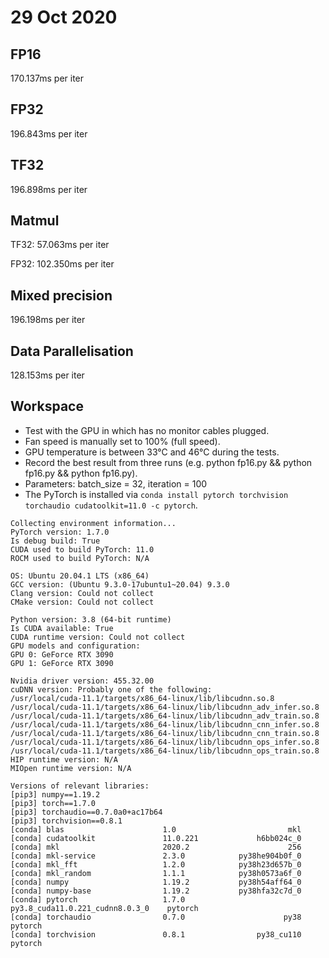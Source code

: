 # 29 Oct 2020
## FP16
170.137ms per iter

## FP32
196.843ms per iter

## TF32
196.898ms per iter

## Matmul
TF32: 57.063ms per iter

FP32: 102.350ms per iter

## Mixed precision
196.198ms per iter

## Data Parallelisation
128.153ms per iter

## Workspace
- Test with the GPU in which has no monitor cables plugged.
- Fan speed is manually set to 100% (full speed).
- GPU temperature is between 33°C and 46°C during the tests.
- Record the best result from three runs (e.g. python fp16.py && python fp16.py && python fp16.py).
- Parameters: batch_size = 32, iteration = 100
- The PyTorch is installed via ```conda install pytorch torchvision torchaudio cudatoolkit=11.0 -c pytorch```.
```
Collecting environment information...
PyTorch version: 1.7.0
Is debug build: True
CUDA used to build PyTorch: 11.0
ROCM used to build PyTorch: N/A

OS: Ubuntu 20.04.1 LTS (x86_64)
GCC version: (Ubuntu 9.3.0-17ubuntu1~20.04) 9.3.0
Clang version: Could not collect
CMake version: Could not collect

Python version: 3.8 (64-bit runtime)
Is CUDA available: True
CUDA runtime version: Could not collect
GPU models and configuration: 
GPU 0: GeForce RTX 3090
GPU 1: GeForce RTX 3090

Nvidia driver version: 455.32.00
cuDNN version: Probably one of the following:
/usr/local/cuda-11.1/targets/x86_64-linux/lib/libcudnn.so.8
/usr/local/cuda-11.1/targets/x86_64-linux/lib/libcudnn_adv_infer.so.8
/usr/local/cuda-11.1/targets/x86_64-linux/lib/libcudnn_adv_train.so.8
/usr/local/cuda-11.1/targets/x86_64-linux/lib/libcudnn_cnn_infer.so.8
/usr/local/cuda-11.1/targets/x86_64-linux/lib/libcudnn_cnn_train.so.8
/usr/local/cuda-11.1/targets/x86_64-linux/lib/libcudnn_ops_infer.so.8
/usr/local/cuda-11.1/targets/x86_64-linux/lib/libcudnn_ops_train.so.8
HIP runtime version: N/A
MIOpen runtime version: N/A

Versions of relevant libraries:
[pip3] numpy==1.19.2
[pip3] torch==1.7.0
[pip3] torchaudio==0.7.0a0+ac17b64
[pip3] torchvision==0.8.1
[conda] blas                      1.0                         mkl  
[conda] cudatoolkit               11.0.221             h6bb024c_0  
[conda] mkl                       2020.2                      256  
[conda] mkl-service               2.3.0            py38he904b0f_0  
[conda] mkl_fft                   1.2.0            py38h23d657b_0  
[conda] mkl_random                1.1.1            py38h0573a6f_0  
[conda] numpy                     1.19.2           py38h54aff64_0  
[conda] numpy-base                1.19.2           py38hfa32c7d_0  
[conda] pytorch                   1.7.0           py3.8_cuda11.0.221_cudnn8.0.3_0    pytorch
[conda] torchaudio                0.7.0                      py38    pytorch
[conda] torchvision               0.8.1                py38_cu110    pytorch
```
